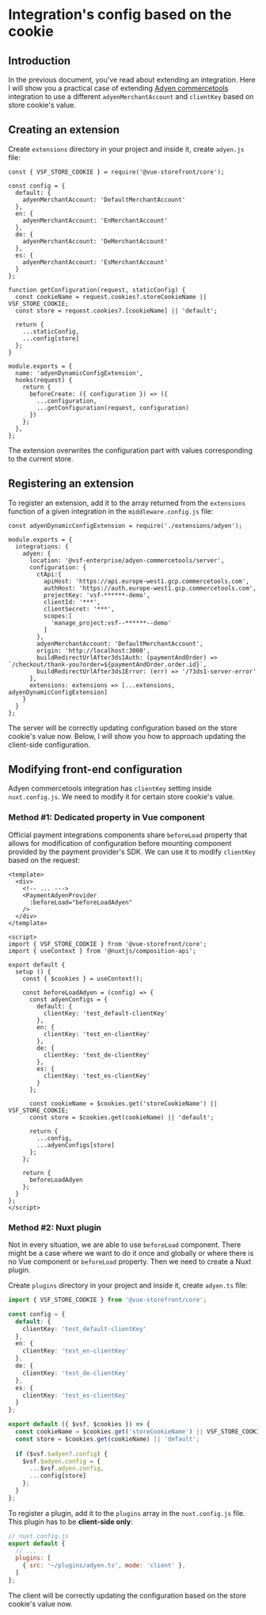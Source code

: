 # Integration's config based on the cookie

## Introduction

In the previous document, you've read about extending an integration. Here I will show you a practical case of extending [Adyen commercetools](https://docs.vuestorefront.io/adyen/guide/introduction.html) integration to use a different `adyenMerchantAccount` and `clientKey` based on store cookie's value.

## Creating an extension

Create `extensions` directory in your project and inside it, create `adyen.js` file:

```js{34}
const { VSF_STORE_COOKIE } = require('@vue-storefront/core');

const config = {
  default: {
    adyenMerchantAccount: 'DefaultMerchantAccount'
  },
  en: {
    adyenMerchantAccount: 'EnMerchantAccount'
  },
  de: {
    adyenMerchantAccount: 'DeMerchantAccount'
  },
  es: {
    adyenMerchantAccount: 'EsMerchantAccount'
  }
};

function getConfiguration(request, staticConfig) {
  const cookieName = request.cookies?.storeCookieName || VSF_STORE_COOKIE;
  const store = request.cookies?.[cookieName] || 'default';
  
  return {
    ...staticConfig,
    ...config[store]
  };
}

module.exports = {
  name: 'adyenDynamicConfigExtension',
  hooks(request) {
    return {
      beforeCreate: ({ configuration }) => ({
        ...configuration,
        ...getConfiguration(request, configuration)
      })
    };
  },
};

```

The extension overwrites the configuration part with values corresponding to the current store.

## Registering an extension

To register an extension, add it to the array returned from the `extensions` function of a given integration in the `middleware.config.js` file:

```js{23}
const adyenDynamicConfigExtension = require('./extensions/adyen');

module.exports = {
  integrations: {
    adyen: {
      location: '@vsf-enterprise/adyen-commercetools/server',
      configuration: {
        ctApi:{
          apiHost: 'https://api.europe-west1.gcp.commercetools.com',
          authHost: 'https://auth.europe-west1.gcp.commercetools.com',
          projectKey: 'vsf-******-demo',
          clientId: '***',
          clientSecret: '***',
          scopes:[
            'manage_project:vsf--******--demo'
          ]
        },
        adyenMerchantAccount: 'DefaultMerchantAccount',
        origin: 'http://localhost:3000',
        buildRedirectUrlAfter3ds1Auth: (paymentAndOrder) => `/checkout/thank-you?order=${paymentAndOrder.order.id}`,
        buildRedirectUrlAfter3ds1Error: (err) => '/?3ds1-server-error'
      },
      extensions: extensions => [...extensions, adyenDynamicConfigExtension]
    }
  }
};
```

The server will be correctly updating configuration based on the store cookie's value now. Below, I will show you how to approach updating the client-side configuration.

## Modifying front-end configuration

Adyen commercetools integration has `clientKey` setting inside `nuxt.config.js`. We need to modify it for certain store cookie's value. 

### Method #1: Dedicated property in Vue component

Official payment integrations components share `beforeLoad` property that allows for modification of configuration before mounting component provided by the payment provider's SDK. We can use it to modify `clientKey` based on the request:

```vue
<template>
  <div>
    <!-- ... --->
    <PaymentAdyenProvider
      :beforeLoad="beforeLoadAdyen"
    />
  </div>
</template>

<script>
import { VSF_STORE_COOKIE } from '@vue-storefront/core';
import { useContext } from '@nuxtjs/composition-api';

export default {
  setup () {
    const { $cookies } = useContext();

    const beforeLoadAdyen = (config) => {
      const adyenConfigs = {
        default: {
          clientKey: 'test_default-clientKey'
        },
        en: {
          clientKey: 'test_en-clientKey'
        },
        de: {
          clientKey: 'test_de-clientKey'
        },
        es: {
          clientKey: 'test_es-clientKey'
        }
      };

      const cookieName = $cookies.get('storeCookieName') || VSF_STORE_COOKIE;
      const store = $cookies.get(cookieName) || 'default';

      return {
        ...config,
        ...adyenConfigs[store]
      };
    };

    return {
      beforeLoadAdyen
    };
  }
};
</script>
```

### Method #2: Nuxt plugin

Not in every situation, we are able to use `beforeLoad` component. There might be a case where we want to do it once and globally or where there is no Vue component or `beforeLoad` property. Then we need to create a Nuxt plugin.

Create `plugins` directory in your project and inside it, create `adyen.ts` file:
```ts
import { VSF_STORE_COOKIE } from '@vue-storefront/core';

const config = {
  default: {
    clientKey: 'test_default-clientKey'
  },
  en: {
    clientKey: 'test_en-clientKey'
  },
  de: {
    clientKey: 'test_de-clientKey'
  },
  es: {
    clientKey: 'test_es-clientKey'
  }
};

export default ({ $vsf, $cookies }) => {
  const cookieName = $cookies.get('storeCookieName') || VSF_STORE_COOKIE;
  const store = $cookies.get(cookieName) || 'default';
  
  if ($vsf.$adyen?.config) {
    $vsf.$adyen.config = {
      ...$vsf.adyen.config,
      ...config[store]
    };
  }
};
```

To register a plugin, add it to the `plugins` array in the `nuxt.config.js` file. This plugin has to be **client-side only**:
```js
// nuxt.config.js
export default {
  // ...
  plugins: [
    { src: '~/plugins/adyen.ts', mode: 'client' },
  ]
};
```

The client will be correctly updating the configuration based on the store cookie's value now.
